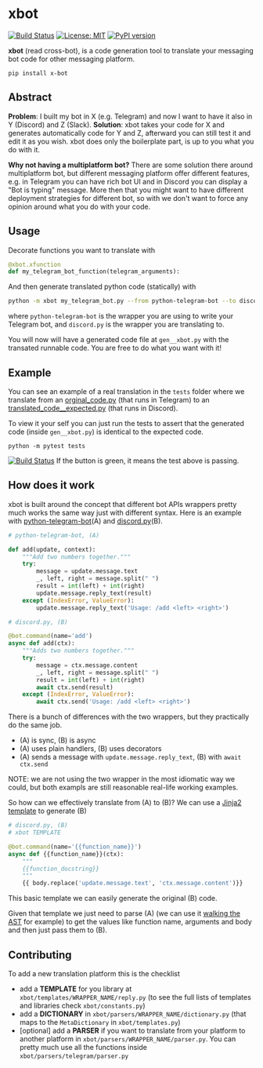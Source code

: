 # xbot
[![Build Status](https://travis-ci.com/habiter-app/xbot.svg?branch=master)](https://travis-ci.com/habiter-app/xbot)
[![License: MIT](https://img.shields.io/badge/License-MIT-yellow.svg)](https://opensource.org/licenses/MIT)
[![PyPI version](https://badge.fury.io/py/x-bot.svg)](https://badge.fury.io/py/x-bot)

**xbot** (read cross-bot), is a code generation tool to translate your messaging bot code for other messaging platform.

```
pip install x-bot
```

## Abstract

**Problem**: I built my bot in X (e.g. Telegram) and now I want to have it also in Y (Discord) and Z (Slack).
**Solution**: xbot takes your code for X and generates automatically code for Y and Z, afterward you can still test it and edit it as you wish. xbot does only the boilerplate part, is up to you what you do with it.

**Why not having a multiplatform bot?**
There are some solution there around multiplatform bot, but different messaging platform offer different features, e.g. in Telegram you can have rich bot UI and in Discord you can display a "Bot is typing" message. More then that you might want to have different deployment strategies for different bot, so with we don't want to force any opinion around what you do with your code.

## Usage

Decorate functions you want to translate with
```python
@xbot.xfunction
def my_telegram_bot_function(telegram_arguments):
```

And then generate translated python code (statically) with
```bash
python -m xbot my_telegram_bot.py --from python-telegram-bot --to discord.py
```
where `python-telegram-bot` is the wrapper you are using to write your Telegram bot, and `discord.py` is the wrapper you are translating to.

You will now will have a generated code file at `gen__xbot.py` with the transated runnable code. You are free to do what you want with it!

## Example

You can see an example of a real translation in the `tests` folder where we translate from an [orginal_code.py](https://github.com/SolbiatiAlessandro/xbot/blob/master/tests/original_code.py) (that runs in Telegram) to an [translated_code__expected.py](https://github.com/SolbiatiAlessandro/xbot/blob/master/tests/translated_code__expected.py) (that runs in Discord).

To view it your self you can just run the tests to assert that the generated code (inside `gen__xbot.py`) is identical to the expected code.


```
python -m pytest tests
```

[![Build Status](https://travis-ci.com/habiter-app/xbot.svg?branch=master)](https://travis-ci.com/habiter-app/xbot) If the button is green, it means the test above is passing.



## How does it work

xbot is built around the concept that different bot APIs wrappers pretty much works the same way just with different syntax. Here is an example with [python-telegram-bot](https://github.com/python-telegram-bot/python-telegram-bot)(A) and [discord.py](https://github.com/Rapptz/discord.py)(B).

```python
# python-telegram-bot, (A)

def add(update, context):
    """Add two numbers together."""
    try:
        message = update.message.text
        _, left, right = message.split(" ")
        result = int(left) + int(right)
        update.message.reply_text(result)
    except (IndexError, ValueError):
        update.message.reply_text('Usage: /add <left> <right>')
```

```python
# discord.py, (B)

@bot.command(name='add')
async def add(ctx):
    """Adds two numbers together."""
    try:
        message = ctx.message.content
        _, left, right = message.split(" ")
        result = int(left) + int(right)
        await ctx.send(result)
    except (IndexError, ValueError):
        await ctx.send('Usage: /add <left> <right>')
```

There is a bunch of differences with the two wrappers, but they practically do the same job.
- (A) is sync, (B) is async
- (A) uses plain handlers, (B) uses decorators
- (A) sends a message with `update.message.reply_text`, (B) with `await ctx.send`

NOTE: we are not using the two wrapper in the most idiomatic way we could, but both exampls are still reasonable real-life working examples.

So how can we effectively translate from (A) to (B)? We can use a [Jinja2 template](https://jinja.palletsprojects.com/en/2.11.x/templates/#call) to generate (B)

```python
# discord.py, (B)
# xbot TEMPLATE

@bot.command(name='{{function_name}}')
async def {{function_name}}(ctx):
    """
    {{function_docstring}}
    """
    {{ body.replace('update.message.text', 'ctx.message.content')}}
```

This basic template we can easily generate the original (B) code.

Given that template we just need to parse (A) (we can use it [walking the AST](https://docs.python.org/3/library/ast.html#ast.parse) for example) to get the values like function name, arguments and body and then just pass them to (B).

## Contributing

To add a new translation platform this is the checklist

- add a **TEMPLATE** for you library at `xbot/templates/WRAPPER_NAME/reply.py` (to see the full lists of templates and libraries check `xbot/constants.py`)
- add a **DICTIONARY** in `xbot/parsers/WRAPPER_NAME/dictionary.py` (that maps to the `MetaDictionary` in `xbot/templates.py`)
- [optional] add a **PARSER** if you want to translate from your platform to another platform in `xbot/parsers/WRAPPER_NAME/parser.py`. You can pretty much use all the functions inside `xbot/parsers/telegram/parser.py`
